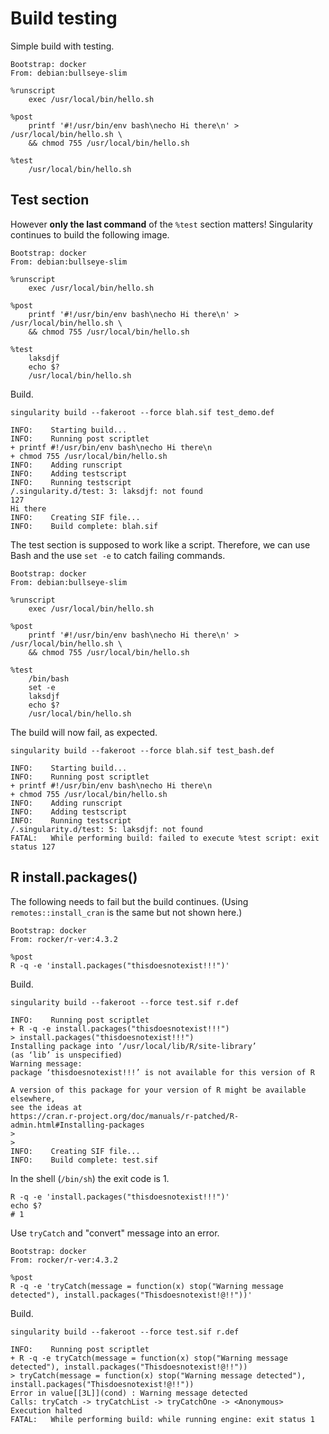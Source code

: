# Build testing

Simple build with testing.

```singularity
Bootstrap: docker
From: debian:bullseye-slim

%runscript
    exec /usr/local/bin/hello.sh

%post
    printf '#!/usr/bin/env bash\necho Hi there\n' > /usr/local/bin/hello.sh \
    && chmod 755 /usr/local/bin/hello.sh

%test
    /usr/local/bin/hello.sh
```

## Test section

However **only the last command** of the `%test` section matters! Singularity
continues to build the following image.

```singularity
Bootstrap: docker
From: debian:bullseye-slim

%runscript
    exec /usr/local/bin/hello.sh

%post
    printf '#!/usr/bin/env bash\necho Hi there\n' > /usr/local/bin/hello.sh \
    && chmod 755 /usr/local/bin/hello.sh

%test
    laksdjf
    echo $?
    /usr/local/bin/hello.sh
```

Build.

```singularity
singularity build --fakeroot --force blah.sif test_demo.def
```
```
INFO:    Starting build...
INFO:    Running post scriptlet
+ printf #!/usr/bin/env bash\necho Hi there\n
+ chmod 755 /usr/local/bin/hello.sh
INFO:    Adding runscript
INFO:    Adding testscript
INFO:    Running testscript
/.singularity.d/test: 3: laksdjf: not found
127
Hi there
INFO:    Creating SIF file...
INFO:    Build complete: blah.sif
```

The test section is supposed to work like a script. Therefore, we can use Bash
and the use `set -e` to catch failing commands.

```
Bootstrap: docker
From: debian:bullseye-slim

%runscript
    exec /usr/local/bin/hello.sh

%post
    printf '#!/usr/bin/env bash\necho Hi there\n' > /usr/local/bin/hello.sh \
    && chmod 755 /usr/local/bin/hello.sh

%test
    /bin/bash
    set -e
    laksdjf
    echo $?
    /usr/local/bin/hello.sh
```

The build will now fail, as expected.

```singularity
singularity build --fakeroot --force blah.sif test_bash.def
```
```
INFO:    Starting build...
INFO:    Running post scriptlet
+ printf #!/usr/bin/env bash\necho Hi there\n
+ chmod 755 /usr/local/bin/hello.sh
INFO:    Adding runscript
INFO:    Adding testscript
INFO:    Running testscript
/.singularity.d/test: 5: laksdjf: not found
FATAL:   While performing build: failed to execute %test script: exit status 127
```

## R install.packages()

The following needs to fail but the build continues. (Using
`remotes::install_cran` is the same but not shown here.)

```singularity
Bootstrap: docker
From: rocker/r-ver:4.3.2

%post
R -q -e 'install.packages("thisdoesnotexist!!!")'
```

Build.

```console
singularity build --fakeroot --force test.sif r.def
```
```
INFO:    Running post scriptlet
+ R -q -e install.packages("thisdoesnotexist!!!")
> install.packages("thisdoesnotexist!!!")
Installing package into ‘/usr/local/lib/R/site-library’
(as ‘lib’ is unspecified)
Warning message:
package ‘thisdoesnotexist!!!’ is not available for this version of R

A version of this package for your version of R might be available elsewhere,
see the ideas at
https://cran.r-project.org/doc/manuals/r-patched/R-admin.html#Installing-packages
>
>
INFO:    Creating SIF file...
INFO:    Build complete: test.sif
```

In the shell (`/bin/sh`) the exit code is 1.

```console
R -q -e 'install.packages("thisdoesnotexist!!!")'
echo $?
# 1
```

Use `tryCatch` and "convert" message into an error.

```singularity
Bootstrap: docker
From: rocker/r-ver:4.3.2

%post
R -q -e 'tryCatch(message = function(x) stop("Warning message detected"), install.packages("Thisdoesnotexist!@!!"))'
```

Build.

```console
singularity build --fakeroot --force test.sif r.def
```
```
INFO:    Running post scriptlet
+ R -q -e tryCatch(message = function(x) stop("Warning message detected"), install.packages("Thisdoesnotexist!@!!"))
> tryCatch(message = function(x) stop("Warning message detected"), install.packages("Thisdoesnotexist!@!!"))
Error in value[[3L]](cond) : Warning message detected
Calls: tryCatch -> tryCatchList -> tryCatchOne -> <Anonymous>
Execution halted
FATAL:   While performing build: while running engine: exit status 1
```
